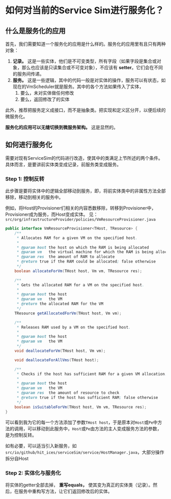 # 如何对当前的Service Sim进行服务化？

## 什么是服务化的应用

首先，我们需要知道一个服务化的应用是什么样的。服务化的应用里有且只有两种对象：

1. **记录。** 这是一些实体，他们是不可变类型，所有字段（如果字段是集合或对象，那么也应该是只读集合或不可变对象），不应该有 **setter**。它们会在不同的服务间传递。
2. **服务。** 这是一些逻辑，其中的代码一般是对实体的操作，服务可以有状态，如现在的VmScheduler就是服务。其中的各个方法如果传入了实体，
   1. 要么，未对实体做任何修改
   2. 要么，返回修改了的实体

此外，推荐把服务定义成接口，而不是抽象类。把实现和定义区分开，以便后续的微服务化。

**服务化的应用可以无缝切换到微服务架构。** 这是显然的。

## 如何进行服务化

需要对现有ServiceSim的代码进行改造，使其中的类满足上节所述的两个条件。具体而言，是要讲前实体类变成记录，前服务类变成服务。

### Step 1: 控制反转

此步骤是要将实体中的逻辑全部移动到服务，即，将前实体类中的非属性方法全部移除，移动到相关的服务中。

例如，将Host的Provisioner们相关的内容悉数移除，转移到Provisioner中，Provisioner成为服务，而Host变成实体。
见：`src/org/infrastructureProvider/policies/VmResourceProvisioner.java`
```java
public interface VmResourceProvisioner<THost, TResource> {
    /**
     * Allocates RAM for a given VM on the specified host.
     *
     * @param host the host on which the RAM is being allocated
     * @param vm   the virtual machine for which the RAM is being allocated
     * @param res  the amount of RAM to allocate
     * @return true if the RAM could be allocated; false otherwise
     */
    boolean allocateForVm(THost host, Vm vm, TResource res);

    /**
     * Gets the allocated RAM for a VM on the specified host.
     *
     * @param host the host
     * @param vm   the VM
     * @return the allocated RAM for the VM
     */
    TResource getAllocatedForVm(THost host, Vm vm);

    /**
     * Releases RAM used by a VM on the specified host.
     *
     * @param host the host
     * @param vm   the VM
     */
    void deallocateForVm(THost host, Vm vm);

    void deallocateForAllVms(THost host);

    /**
     * Checks if the host has sufficient RAM for a given VM allocation.
     *
     * @param host the host
     * @param vm   the VM
     * @param res  the amount of resource to check
     * @return true if the host has sufficient RAM; false otherwise
     */
    boolean isSuitableForVm(THost host, Vm vm, TResource res);
}

```

可以看到我为它的每一个方法添加了参数`THost host`，于是原本对`Host`或`Pe`中方法的调用，可以移动到此服务中，`Host`或`Pe`由方法的主人变成服务方法的参数，是为控制反转。

如有必要，可以适当引入新服务，如`src/io/github/hit_ices/serviceSim/service/HostManager.java`，大部分操作拆分自Host

### Step 2: 实体化与服务化

将实体的getter全部去掉， **重写equals，** 使其变为真正的实体类（记录）。然后，在服务中重构写方法，让它们返回修改后的实体。